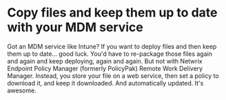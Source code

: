 # Copy files and keep them up to date with your MDM service

Got an MDM service like Intune? If you want to deploy files and then keep them up to date... good
luck. You'd have to re-package those files again and again and keep deploying, again and again. But
not with Netwrix Endpoint Policy Manager (formerly PolicyPak) Remote Work Delivery Manager. Instead,
you store your file on a web service, then set a policy to download it, and keep it downloaded. And
automatically updated. It's awesome.
